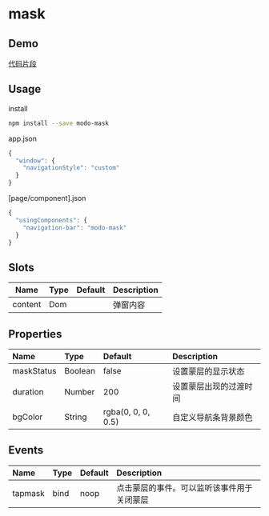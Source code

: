 # mask

## Demo
[代码片段](https://developers.weixin.qq.com/s/z6njJEmj7p4Z)

## Usage
install
```bash
npm install --save modo-mask
```
app.json
```js
{
  "window": {
    "navigationStyle": "custom"
  }
}
```
[page/component].json
```js
{
  "usingComponents": {
    "navigation-bar": "modo-mask"
  }
}
```

## Slots

| Name             | Type           | Default        | Description              |
| ---------------- |----------------|----------------| -------------------------|
| content          | Dom            |                | 弹窗内容                  |

## Properties

| Name              | Type           | Default            | Description              |
| :---------------- |:---------------|:-------------------|:-------------------------|
| maskStatus        | Boolean        | false              | 设置蒙层的显示状态          |
| duration          | Number         | 200                | 设置蒙层出现的过渡时间       |
| bgColor           | String         | rgba(0, 0, 0, 0.5) | 自定义导航条背景颜色        |

## Events

| Name              | Type           | Default            | Description                         |
| :---------------- |:---------------|:-------------------|:------------------------------------|
| tapmask           | bind           | noop               | 点击蒙层的事件。可以监听该事件用于关闭蒙层 |
